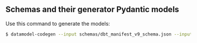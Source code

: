 ## Schemas and their generator Pydantic models

Use this command to generate the models:

```bash
$ datamodel-codegen --input schemas/dbt_manifest_v9_schema.json --input-file-type jsonschema --output schemas/dbt_manifest_v9.py
```
